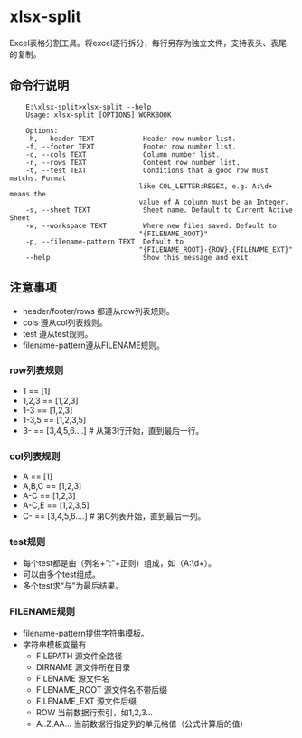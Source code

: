 # xlsx-split

Excel表格分割工具。将excel逐行拆分，每行另存为独立文件，支持表头、表尾的复制。


## 命令行说明

```
    E:\xlsx-split>xlsx-split --help
    Usage: xlsx-split [OPTIONS] WORKBOOK

    Options:
    -h, --header TEXT            Header row number list.
    -f, --footer TEXT            Footer row number list.
    -c, --cols TEXT              Column number list.
    -r, --rows TEXT              Content row number list.
    -t, --test TEXT              Conditions that a good row must matchs. Format
                                like COL_LETTER:REGEX, e.g. A:\d+ means the
                                value of A column must be an Integer.
    -s, --sheet TEXT             Sheet name. Default to Current Active Sheet
    -w, --workspace TEXT         Where new files saved. Default to
                                "{FILENAME_ROOT}"
    -p, --filename-pattern TEXT  Default to
                                "{FILENAME_ROOT}-{ROW}.{FILENAME_EXT}"
    --help                       Show this message and exit.
```

## 注意事项

- header/footer/rows 都遵从row列表规则。
- cols 遵从col列表规则。
- test 遵从test规则。
- filename-pattern遵从FILENAME规则。


### row列表规则

- 1         == [1]
- 1,2,3     == [1,2,3]
- 1-3       == [1,2,3]
- 1-3,5     == [1,2,3,5]
- 3-        == [3,4,5,6....] # 从第3行开始，直到最后一行。

### col列表规则

- A         == [1]
- A,B,C     == [1,2,3]
- A-C       == [1,2,3]
- A-C,E     == [1,2,3,5]
- C-        == [3,4,5,6....] # 第C列表开始，直到最后一列。

### test规则

- 每个test都是由（列名+":"+正则）组成，如（A:\d+）。
- 可以由多个test组成。
- 多个test求“与”为最后结果。


### FILENAME规则

- filename-pattern提供字符串模板。
- 字符串模板变量有
    - FILEPATH          源文件全路径
    - DIRNAME           源文件所在目录
    - FILENAME          源文件名
    - FILENAME_ROOT     源文件名不带后缀
    - FILENAME_EXT      源文件后缀
    - ROW               当前数据行索引，如1,2,3...
    - A..Z,AA...        当前数据行指定列的单元格值（公式计算后的值）
